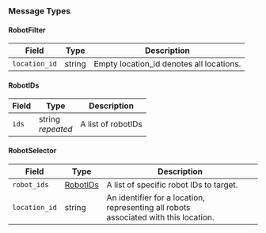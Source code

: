 ### Message Types

#### RobotFilter
| Field         | Type   | Description |
|---------------|--------|-------------|
| `location_id` | string | Empty location_id denotes all locations. |

#### RobotIDs
| Field | Type                   | Description       |
|-------|------------------------|-------------------|
| `ids` | string<br>*repeated*   | A list of robotIDs |

#### RobotSelector
| Field</div>   | Type                      | Description    |
|---------------|---------------------------|----------------|
| `robot_ids`   | [RobotIDs](#robotids)     | A list of specific robot IDs to target.|
| `location_id` | string                    | An identifier for a location, representing all robots <br> associated with this location. |
